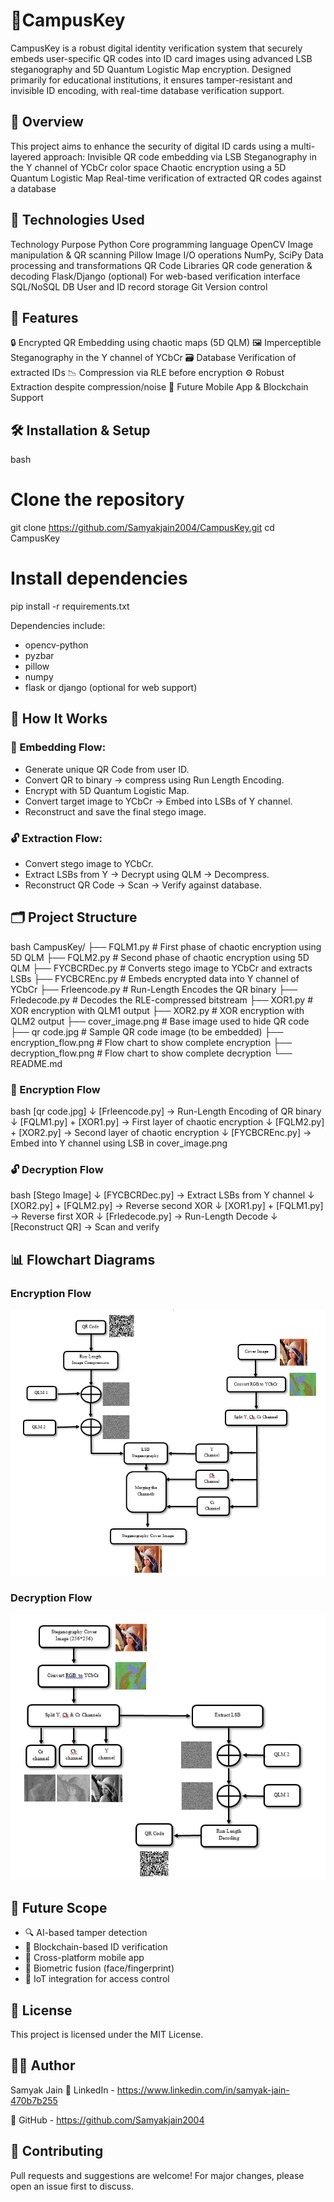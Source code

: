 # 🔑CampusKey

CampusKey is a robust digital identity verification system that securely embeds user-specific QR codes into ID card images using advanced LSB steganography and 5D Quantum Logistic Map encryption. Designed primarily for educational institutions, it ensures tamper-resistant and invisible ID encoding, with real-time database verification support.

## 🧠 Overview
This project aims to enhance the security of digital ID cards using a multi-layered approach:
Invisible QR code embedding via LSB Steganography in the Y channel of YCbCr color space
Chaotic encryption using a 5D Quantum Logistic Map
Real-time verification of extracted QR codes against a database

## 🔧 Technologies Used
Technology	Purpose
Python	Core programming language
OpenCV	Image manipulation & QR scanning
Pillow	Image I/O operations
NumPy, SciPy	Data processing and transformations
QR Code Libraries	QR code generation & decoding
Flask/Django (optional)	For web-based verification interface
SQL/NoSQL DB	User and ID record storage
Git	Version control

## 🚀 Features
🔒 Encrypted QR Embedding using chaotic maps (5D QLM)
🖼 Imperceptible Steganography in the Y channel of YCbCr
🗃 Database Verification of extracted IDs
📉 Compression via RLE before encryption
⚙ Robust Extraction despite compression/noise
📲 Future Mobile App & Blockchain Support

## 🛠 Installation & Setup

bash
# Clone the repository
git clone https://github.com/Samyakjain2004/CampusKey.git
cd CampusKey

# Install dependencies
pip install -r requirements.txt



Dependencies include:
- opencv-python
- pyzbar
- pillow
- numpy
- flask or django (optional for web support)

## 📌 How It Works

### 🔐 Embedding Flow:
- Generate unique QR Code from user ID.
- Convert QR to binary → compress using Run Length Encoding.
- Encrypt with 5D Quantum Logistic Map.
- Convert target image to YCbCr → Embed into LSBs of Y channel.
- Reconstruct and save the final stego image.

### 🔓 Extraction Flow:
- Convert stego image to YCbCr.
- Extract LSBs from Y → Decrypt using QLM → Decompress.
- Reconstruct QR Code → Scan → Verify against database.

## 🗂 Project Structure

bash
CampusKey/
├── FQLM1.py           # First phase of chaotic encryption using 5D QLM
├── FQLM2.py           # Second phase of chaotic encryption using 5D QLM
├── FYCBCRDec.py       # Converts stego image to YCbCr and extracts LSBs
├── FYCBCREnc.py       # Embeds encrypted data into Y channel of YCbCr
├── Frleencode.py      # Run-Length Encodes the QR binary
├── Frledecode.py      # Decodes the RLE-compressed bitstream
├── XOR1.py            # XOR encryption with QLM1 output
├── XOR2.py            # XOR encryption with QLM2 output
├── cover_image.png    # Base image used to hide QR code
├── qr code.jpg        # Sample QR code image (to be embedded)
├── encryption_flow.png    # Flow chart to show complete encryption
├── decryption_flow.png    # Flow chart to show complete decryption
└── README.md



### 🔐 Encryption Flow

bash
[qr code.jpg]
    ↓
[Frleencode.py] → Run-Length Encoding of QR binary
    ↓
[FQLM1.py] + [XOR1.py] → First layer of chaotic encryption
    ↓
[FQLM2.py] + [XOR2.py] → Second layer of chaotic encryption
    ↓
[FYCBCREnc.py] → Embed into Y channel using LSB in cover_image.png



### 🔓 Decryption Flow

bash
[Stego Image]
    ↓
[FYCBCRDec.py] → Extract LSBs from Y channel
    ↓
[XOR2.py] + [FQLM2.py] → Reverse second XOR
    ↓
[XOR1.py] + [FQLM1.py] → Reverse first XOR
    ↓
[Frledecode.py] → Run-Length Decode
    ↓
[Reconstruct QR] → Scan and verify




## 📊 Flowchart Diagrams

### Encryption Flow
![Encryption Flowchart](encryption_flow.png)

### Decryption Flow
![Decryption Flowchart](decryption_flow.png)


## 🌱 Future Scope
- 🔍 AI-based tamper detection
- 🔗 Blockchain-based ID verification
- 📱 Cross-platform mobile app
- 🧠 Biometric fusion (face/fingerprint)
- 🚪 IoT integration for access control

## 📜 License

This project is licensed under the MIT License.

## 👨‍💻 Author

Samyak Jain
🔗 LinkedIn - https://www.linkedin.com/in/samyak-jain-470b7b255

🔗 GitHub - https://github.com/Samyakjain2004

## 🤝 Contributing
Pull requests and suggestions are welcome! For major changes, please open an issue first to discuss.
